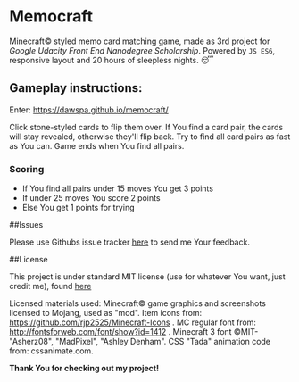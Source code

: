 # Memocraft

Minecraft© styled memo card matching game, made as 3rd project for _Google Udacity Front End Nanodegree Scholarship_. Powered by `JS ES6`, responsive layout and 20 hours of sleepless nights. :sleeping:

## Gameplay instructions:

Enter: https://dawspa.github.io/memocraft/

Click stone-styled cards to flip them over. If You find a card pair, the cards will stay revealed, otherwise they'll flip back. Try to find all card pairs as fast as You can. Game ends when You find all pairs.

### Scoring

* If You find all pairs under 15 moves You get 3 points
* If under 25 moves You score 2 points
* Else You get 1 points for trying

##Issues

Please use Githubs issue tracker [here](https://github.com/dawspa/memocraft/issues) to send me Your feedback.

##License


This project is under standard MIT license (use for whatever You want, just credit me), found [here](https://github.com/dawspa/memocraft/blob/master/LICENSE)

Licensed materials used: Minecraft© game graphics and screenshots licensed to Mojang, used as "mod". Item icons from: https://github.com/rjp2525/Minecraft-Icons . MC regular font from: http://fontsforweb.com/font/show?id=1412 . Minecraft 3 font ©MIT- "Asherz08", "MadPixel", "Ashley Denham". CSS "Tada" animation code from: cssanimate.com.

**Thank You for checking out my project!**
